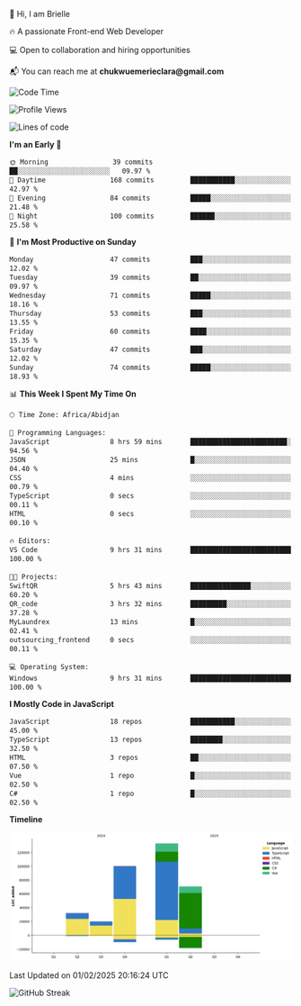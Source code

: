 <div align="left">
  <p>👋 Hi, I am Brielle</p>
  <p>🔥 A passionate Front-end Web Developer</p>
  <p>💻 Open to collaboration and hiring opportunities</p>
  <p>📬 You can reach me at <strong>chukwuemerieclara@gmail.com</strong></p>
</div>


 
 <!--START_SECTION:waka-->
![Code Time](http://img.shields.io/badge/Code%20Time-462%20hrs%206%20mins-blue)

![Profile Views](http://img.shields.io/badge/Profile%20Views-0-blue)

![Lines of code](https://img.shields.io/badge/From%20Hello%20World%20I%27ve%20Written-285.2%20thousand%20lines%20of%20code-blue)

**I'm an Early 🐤** 

```text
🌞 Morning                39 commits          ██░░░░░░░░░░░░░░░░░░░░░░░   09.97 % 
🌆 Daytime                168 commits         ███████████░░░░░░░░░░░░░░   42.97 % 
🌃 Evening                84 commits          █████░░░░░░░░░░░░░░░░░░░░   21.48 % 
🌙 Night                  100 commits         ██████░░░░░░░░░░░░░░░░░░░   25.58 % 
```
📅 **I'm Most Productive on Sunday** 

```text
Monday                   47 commits          ███░░░░░░░░░░░░░░░░░░░░░░   12.02 % 
Tuesday                  39 commits          ██░░░░░░░░░░░░░░░░░░░░░░░   09.97 % 
Wednesday                71 commits          █████░░░░░░░░░░░░░░░░░░░░   18.16 % 
Thursday                 53 commits          ███░░░░░░░░░░░░░░░░░░░░░░   13.55 % 
Friday                   60 commits          ████░░░░░░░░░░░░░░░░░░░░░   15.35 % 
Saturday                 47 commits          ███░░░░░░░░░░░░░░░░░░░░░░   12.02 % 
Sunday                   74 commits          █████░░░░░░░░░░░░░░░░░░░░   18.93 % 
```


📊 **This Week I Spent My Time On** 

```text
🕑︎ Time Zone: Africa/Abidjan

💬 Programming Languages: 
JavaScript               8 hrs 59 mins       ████████████████████████░   94.56 % 
JSON                     25 mins             █░░░░░░░░░░░░░░░░░░░░░░░░   04.40 % 
CSS                      4 mins              ░░░░░░░░░░░░░░░░░░░░░░░░░   00.79 % 
TypeScript               0 secs              ░░░░░░░░░░░░░░░░░░░░░░░░░   00.11 % 
HTML                     0 secs              ░░░░░░░░░░░░░░░░░░░░░░░░░   00.10 % 

🔥 Editors: 
VS Code                  9 hrs 31 mins       █████████████████████████   100.00 % 

🐱‍💻 Projects: 
SwiftQR                  5 hrs 43 mins       ███████████████░░░░░░░░░░   60.20 % 
QR_code                  3 hrs 32 mins       █████████░░░░░░░░░░░░░░░░   37.28 % 
MyLaundrex               13 mins             █░░░░░░░░░░░░░░░░░░░░░░░░   02.41 % 
outsourcing_frontend     0 secs              ░░░░░░░░░░░░░░░░░░░░░░░░░   00.11 % 

💻 Operating System: 
Windows                  9 hrs 31 mins       █████████████████████████   100.00 % 
```

**I Mostly Code in JavaScript** 

```text
JavaScript               18 repos            ███████████░░░░░░░░░░░░░░   45.00 % 
TypeScript               13 repos            ████████░░░░░░░░░░░░░░░░░   32.50 % 
HTML                     3 repos             ██░░░░░░░░░░░░░░░░░░░░░░░   07.50 % 
Vue                      1 repo              █░░░░░░░░░░░░░░░░░░░░░░░░   02.50 % 
C#                       1 repo              █░░░░░░░░░░░░░░░░░░░░░░░░   02.50 % 
```



**Timeline**

![Lines of Code chart](https://raw.githubusercontent.com/Brielle28/Brielle28/main/assets/bar_graph.png)


 Last Updated on 01/02/2025 20:16:24 UTC
<!--END_SECTION:waka-->

![GitHub Streak](https://github-readme-streak-stats.herokuapp.com/?user=Brielle28)



